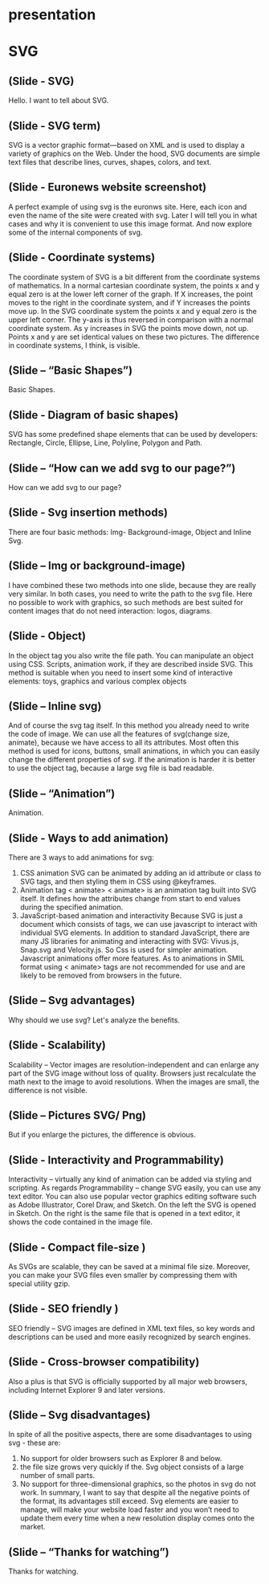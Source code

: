 # presentation 
# SVG

## (Slide - SVG)
Hello. I want to tell about SVG.
## (Slide - SVG term)
SVG is a vector graphic format—based on XML and is used to display a variety of graphics on the Web.
Under the hood, SVG documents are simple text files that describe lines, curves, shapes, colors, and text. 
## (Slide - Euronews website screenshot)
A perfect example of using svg is the euronws site. Here, each icon and even the name of the site were created with svg.
Later I will tell you in what cases and why it is convenient to use this image format. And now explore some of the internal components of svg.
## (Slide - Coordinate systems)
The coordinate system of SVG  is a bit different from the coordinate systems of mathematics.
In a normal cartesian coordinate system, the points x and y equal zero  is at the lower left corner of the graph. If X increases, the point moves to the right in the coordinate system, and if Y increases the points move up.
In the SVG coordinate system the points x and y equal zero is the upper left corner. The y-axis is thus reversed in  comparison with  a normal coordinate system. As y increases in SVG  the points move down, not up.
Points x and y are set identical values on these two pictures. The difference in coordinate systems, I think, is visible.
## (Slide – “Basic Shapes”)
Basic Shapes.
## (Slide - Diagram of basic shapes)
SVG has some predefined shape elements that can be used by developers: Rectangle, Circle, Ellipse, Line, Polyline, Polygon and Path. 
## (Slide – “How can we add svg to our page?”)
How can we add svg to our page?
## (Slide - Svg insertion methods)
There are four basic methods: Img- Background-image, Object and Inline Svg.
## (Slide – Img or background-image)
I  have combined these two methods into one slide, because they are really very similar. In both cases, you need to write the path to the svg file. Here no possible to work with graphics, so such methods  are best suited for content images that do not need interaction: logos, diagrams.
## (Slide - Object)
In the object tag you also write the file path. You can manipulate an object using CSS. Scripts, animation work, if they are described inside SVG. This method is suitable when you need to insert some kind of interactive elements: toys, graphics and various complex objects
## (Slide – Inline svg)
And of course the svg tag itself. In this method you already need to write the code of image.
We can use all the features of svg(change size, animate), because we have access to all its attributes. Most often this method is used for icons, buttons, small animations, in which you can easily change the different properties of svg. If the animation is harder it is better to use the object tag, because a large svg file is bad readable.
## (Slide – “Animation”)
Animation.
## (Slide - Ways to add animation)
There are 3 ways to add animations for svg:
1. CSS animation
SVG can be animated by adding an id attribute or class to SVG tags, and then styling them in CSS using @keyframes.
2. Animation tag < animate>
< animate> is an animation tag built into SVG itself. It defines how the attributes change from start to end values during the specified animation. 
3. JavaScript-based animation and interactivity
Because SVG is just a document which consists of tags, we can use javascript to interact with individual SVG elements.
In addition to standard JavaScript, there are many JS libraries for animating and interacting with SVG: Vivus.js, Snap.svg and Velocity.js.
So Css is used for simpler animation. Javascript animations offer more features. As to animations in SMIL format using < animate> tags are not recommended for use and are likely to be removed from browsers in the future.
## (Slide – Svg advantages)
Why should we use svg? Let's analyze the benefits.
## (Slide - Scalability)
Scalability – Vector images are resolution-independent and can enlarge any part of the SVG image without loss of quality. Browsers just recalculate the math next to the image to avoid  resolutions. 
When the images are small, the difference is not visible.
## (Slide – Pictures SVG/ Png)
But if you enlarge the pictures, the difference is obvious.
## (Slide - Interactivity  and  Programmability)
Interactivity  – virtually any kind of animation can be added via styling and scripting.
As regards Programmability – change SVG easily, you can use any text editor.
You can also use popular vector graphics editing software such as Adobe Illustrator, Corel Draw, and Sketch.
On the left  the SVG is opened in Sketch. On the right is the same file that is opened in a text editor, it shows the code contained in the image file.
## (Slide - Compact file-size )
As SVGs are scalable, they can be saved at a minimal file size.
Moreover, you can make your SVG files even smaller by compressing them with special utility gzip. 
## (Slide - SEO friendly )
SEO friendly – SVG images are defined in XML text files, so key words and descriptions can be used and more easily recognized by search engines. 
## (Slide - Cross-browser compatibility)
Also a plus is that  SVG is officially supported by all major web browsers, including Internet Explorer 9 and later versions.
## (Slide – Svg disadvantages)
In spite of all the positive aspects, there are some disadvantages to using svg - these are:
1. No support for older browsers such as Explorer 8 and below.
2. the file size grows very quickly if the. Svg object consists of a large number of small parts.
3. No support for three-dimensional graphics, so the photos in svg do not work.
In summary, I want to say that despite all the negative points of the format, its advantages still exceed. Svg elements are easier to manage, will make your website load faster and you won’t need to update them every time when a new resolution display comes onto the market. 
## (Slide – “Thanks for watching”)
Thanks for watching.


